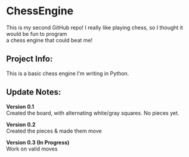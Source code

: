 # ChessEngine  
  
This is my second GitHub repo! I really like playing chess, so I thought it would be fun to program  
a chess engine that could beat me!    
  
## Project Info:  
  
This is a basic chess engine I'm writing in Python.  
  
## Update Notes:  
  
**Version 0.1**  
Created the board, with alternating white/gray squares. No pieces yet.  
  
**Version 0.2**  
Created the pieces & made them move  
  
**Version 0.3 (In Progress)**  
Work on valid moves  